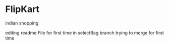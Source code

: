 # FlipKart
indian shopping

editing readme File for first time in selectBag branch
trying to merge for first time
